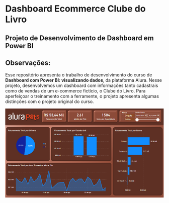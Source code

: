 # Dashboard Ecommerce Clube do Livro
## Projeto de Desenvolvimento de Dashboard em Power BI

## **Observações:**

Esse repositório apresenta o trabalho de desenvolvimento do curso de **Dashboard com Power BI: visualizando dados**, da plataforma Alura. Nesse projeto, desenvolvemos um dashboard com informações tanto cadastrais como de vendas de um e-commerce fictício, o Clube do Livro. Para aperfeiçoar o treinamento com a ferramente, o projeto apresenta algumas distinções com o projeto original do curso.

![alt text](https://github.com/mfaysoares/Alura_Pets/blob/main/Dashboard.PNG)
